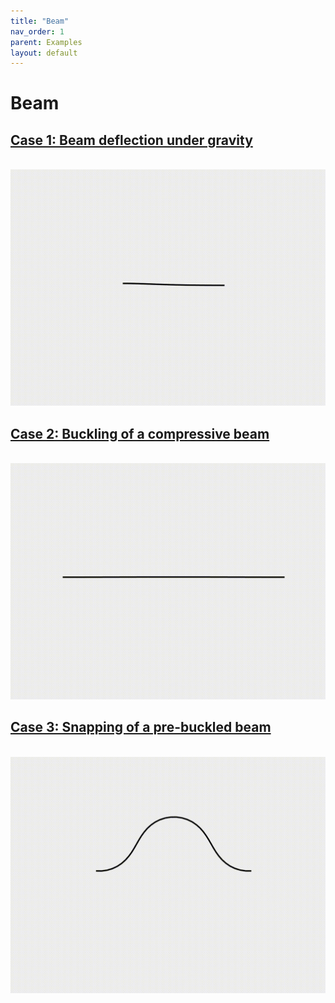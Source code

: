```yaml
---
title: "Beam"
nav_order: 1
parent: Examples
layout: default
---
```


# Beam

## [Case 1: Beam deflection under gravity](examples/2d_curve_case_1.html)
<br/><img src='../assets/videos/beam_1.gif' width="600">

## [Case 2: Buckling of a compressive beam](examples/2d_curve_case_2.html)
<br/><img src='../assets/videos/beam_2.gif' width="600">

## [Case 3: Snapping of a pre-buckled beam](examples/2d_curve_case_3.html)
<br/><img src='../assets/videos/beam_3.gif' width="600">